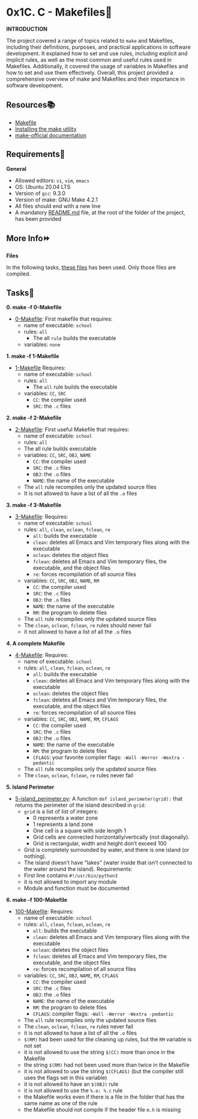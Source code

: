 # 0x1C. C - Makefiles:shell:

**INTRODUCTION**

The project covered a range of topics related to `make` and Makefiles, including their definitions, purposes, and practical applications in software development. It explained how to set and use rules, including explicit and implicit rules, as well as the most common and useful rules used in Makefiles. Additionally, it covered the usage of variables in Makefiles and how to set and use them effectively. Overall, this project provided a comprehensive overview of make and Makefiles and their importance in software development.

## Resources:books:
- [Makefile](https://www.google.com/search?q=makefile#ip=1)
- [Installing the make utility](https://www.geeksforgeeks.org/how-to-install-make-on-ubuntu/)
- [make-official documentation](https://www.gnu.org/software/make/manual/html_node/)

## Requirements:pushpin:

**General**
- Allowed editors: `vi`, `vim`, `emacs`
- OS: Ubuntu 20.04 LTS
- Version of `gcc`: 9.3.0
- Version of make: GNU Make 4.2.1
- All files should end with a new line
- A mandatory [README.md](./README.md) file, at the root of the folder of the project, has been provided

## More Info:fast_forward:

**Files**

In the following tasks, [these files](https://github.com/holbertonschool/0x1B.c) has been used. Only those files are compiled.

## Tasks:page_with_curl:

**0. make -f 0-Makefile**
- [0-Makefile](./0-Makefile): First makefile that requires:
  - name of executable: `school`
  - rules: `all`
    - The all `rule` builds the executable
  - variables: `none`

**1. make -f 1-Makefile**
- [1-Makefile](./1-Makefile) Requires:
  - name of executable: `school`
  - rules: `all`
    - The `all` rule builds the executable
  - variables: `CC`, `SRC`
    - `CC`: the compiler used
    - `SRC`: the `.c` files

**2. make -f 2-Makefile**
- [2-Makefile](./2-Makefile): First useful Makefile that requires:
  - name of executable: `school`
  - rules: `all`
  - The all rule builds executable
  - variables: `CC`, `SRC`, `OBJ`, `NAME`
    - `CC`: the compiler used
    - `SRC`: the `.c` files
    - `OBJ`: the `.o` files
    - `NAME`: the name of the executable
  - The `all` rule recompiles only the updated source files
  - It is not allowed to have a list of all the `.o` files

**3. make -f 3-Makefile**
- [3-Makefile](./3-Makefile): Requires:
  - name of executable: `school`
  - rules: `all`, `clean`, `oclean`, `fclean`, `re`
    - `all`: builds the executable
    - `clean`: deletes all Emacs and Vim temporary files along with the executable
    - `oclean`: deletes the object files
    - `fclean`: deletes all Emacs and Vim temporary files, the executable, and the object files
    - `re`: forces recompilation of all source files
  - variables: `CC`, `SRC`, `OBJ`, `NAME`, `RM`
    - `CC`: the compiler used
    - `SRC`: the `.c` files
    - `OBJ`: the `.o` files
    - `NAME`: the name of the executable
    - `RM`: the program to delete files
  - The `all` rule recompiles only the updated source files
  - The `clean`, `oclean`, `fclean`, `re` rules should never fail
  - it not allowed to have a list of all the `.o` files

**4. A complete Makefile**
- [4-Makefile](./4-Makefile): Requires:
  - name of executable: `school`
  - rules: `all`, `clean`, `fclean`, `oclean`, `re`
    - `all`: builds the executable
    - `clean`: deletes all Emacs and Vim temporary files along with the executable
    - `oclean`: deletes the object files
    - `fclean`: deletes all Emacs and Vim temporary files, the executable, and the object files
    - `re`: forces recompilation of all source files
  - variables: `CC`, `SRC`, `OBJ`, `NAME`, `RM`, `CFLAGS`
    - `CC`: the compiler used
    - `SRC`: the `.c` files
    - `OBJ`: the `.o` files
    - `NAME`: the name of the executable
    - `RM`: the program to delete files
    - `CFLAGS`: your favorite compiler flags: `-Wall -Werror -Wextra -pedantic`
  - The `all` rule recompiles only the updated source files
  - The `clean`, `oclean`, `fclean`, `re` rules never fail

**5. Island Perimeter**
- [5-island_perimeter.py](./5-island_perimeter.py): A function `def island_perimeter(grid):` that returns the perimeter of the island described in `grid`:
  - `grid` is a list of list of integers:
    - 0 represents a water zone
    - 1 represents a land zone
    - One cell is a square with side length 1
    - Grid cells are connected horizontally/vertically (not diagonally).
    - Grid is rectangular, width and height don’t exceed 100
  - Grid is completely surrounded by water, and there is one island (or nothing).
  - The island doesn’t have “lakes” (water inside that isn’t connected to the water around the island).
  Requirements:
  - First line contains `#!/usr/bin/python3`
  - it is not allowed to import any module
  - Module and function must be documented

**6. make -f 100-Makefile**
- [100-Makefile](./100-Makefile): Requires:
  - name of executable: `school`
  - rules: `all`, `clean`, `fclean`, `oclean`, `re`
    - `all`: builds the executable
    - `clean`: deletes all Emacs and Vim temporary files along with the executable
    - `oclean`: deletes the object files
    - `fclean`: deletes all Emacs and Vim temporary files, the executable, and the object files
    - `re`: forces recompilation of all source files
  - variables: `CC`, `SRC`, `OBJ`, `NAME`, `RM`, `CFLAGS`
    - `CC`: the compiler used
    - `SRC`: the `.c` files
    - `OBJ`: the `.o` files
    - `NAME`: the name of the executable
    - `RM`: the program to delete files
    - `CFLAGS`: compiler flags: `-Wall -Werror -Wextra -pedantic`
  - The `all` rule recompiles only the updated source files
  - The `clean`, `oclean`, `fclean`, `re` rules never fail
  - it is not allowed to have a list of all the `.o` files
  - `$(RM)` had been used for the cleaning up rules, but the `RM` variable is not set
  - it is not allowed to use the string `$(CC)` more than once in the Makefile
  - the string `$(RM)` had not been used more than twice in the Makefile
  - it is not allowed to use the string `$(CFLAGS)` (but the compiler still uses the flags set in this variable)
  - it is not allowed to have an `$(OBJ)` rule
  - it is not allowed to use the `%.o: %.c` rule
  - the Makefile works even if there is a file in the folder that has the same name as one of the rule
  - the Makefile should not compile if the header file `m.h` is missing
